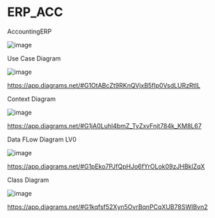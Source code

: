 # ERP_ACC
AccountingERP

![image](https://user-images.githubusercontent.com/77183620/182745179-55ee46ac-c930-4503-882d-3888c4ffdf8d.png)


Use Case Diagram

![image](https://user-images.githubusercontent.com/77183620/182739093-0dd826f9-1a45-4cc0-92a1-cf20b6d0d76c.png)

https://app.diagrams.net/#G1OtABcZt9RKnQVjxB5fIp0VsdLURzRtIL

Context Diagram

![image](https://user-images.githubusercontent.com/77183620/182739239-d653e280-d720-43e4-998a-12b87e24552e.png)

https://app.diagrams.net/#G1jA0Luhl4bmZ_TyZxvFnjt784k_KM8L67

Data FLow Diagram LV0

![image](https://user-images.githubusercontent.com/77183620/182738286-cd5e36de-d29e-4f3f-b3a5-b0cb3198eee5.png)

https://app.diagrams.net/#G1pEko7PJfQpHJo6fYrOLok09zJHBklZqX

Class Diagram

![image](https://user-images.githubusercontent.com/77183620/182739767-22636138-acf8-4374-888f-6c0e6a7e8a23.png)

https://app.diagrams.net/#G1kqfsf52Xyn5OvrBqnPCqXUB78SWIBvn2
